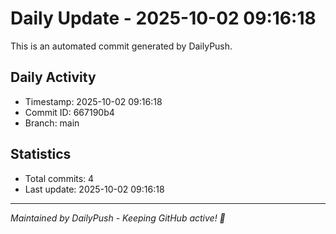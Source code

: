 # Daily Update - 2025-10-02 09:16:18

This is an automated commit generated by DailyPush.

## Daily Activity
- Timestamp: 2025-10-02 09:16:18
- Commit ID: 667190b4
- Branch: main

## Statistics
- Total commits: 4
- Last update: 2025-10-02 09:16:18

---
*Maintained by DailyPush - Keeping GitHub active! 🚀*
